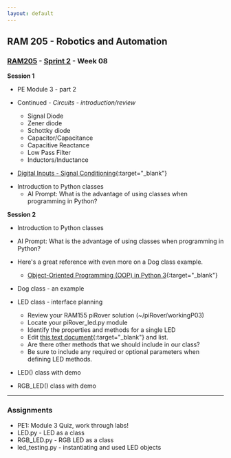 ```yaml
---
layout: default
---
```


## RAM 205 - Robotics and Automation

### [RAM205](../../) - [Sprint 2](../) - Week 08 

**Session 1**

- PE Module 3 - part 2

- Continued - *Circuits - introduction/review*
  - Signal Diode
  - Zener diode
  - Schottky diode
  - Capacitor/Capacitance
  - Capacitive Reactance
  - Low Pass Filter
  - Inductors/Inductance
  
- [Digital Inputs - Signal Conditioning](RAM205.DigitalInputs.SignalConditioning.pdf){:target="_blank"}

<!-- - [Signal Conditioning - worksheet](SignalConditioning-worksheet.docx){:target="_blank"} -->

- Introduction to Python classes
  - AI Prompt: What is the advantage of using classes when programming in Python?

**Session 2**

- Introduction to Python classes
- AI Prompt: What is the advantage of using classes when programming in Python?

- Here's a great reference with even more on a Dog class example.
    - [Object-Oriented Programming (OOP) in Python 3](https://realpython.com/python3-object-oriented-programming/){:target="_blank"}

- Dog class - an example

- LED class - interface planning
    - Review your RAM155 piRover solution (~/piRover/workingP03)
    - Locate your piRover_led.py module
    - Identify the properties and methods for a single LED
    - Edit [this text document](LED.txt){:target="_blank"} and list.
    - Are there other methods that we should include in our class?
    - Be sure to include any required or optional parameters when defining LED methods.

- LED() class with demo
- RGB_LED() class with demo


---

### Assignments
- PE1: Module 3 Quiz, work through labs!
- LED.py - LED as a class
- RGB_LED.py - RGB LED as a class
- led_testing.py - instantiating and used LED objects



  
